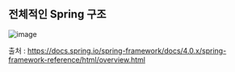 전체적인 Spring 구조
----

![image](https://user-images.githubusercontent.com/44426450/132155021-454ef3a7-7902-467d-bbdf-702a61275a88.png)


출처 : https://docs.spring.io/spring-framework/docs/4.0.x/spring-framework-reference/html/overview.html
